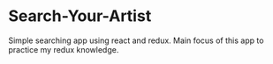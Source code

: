 # Search-Your-Artist
 Simple searching app using react and redux. Main focus of this app to practice my redux knowledge.
